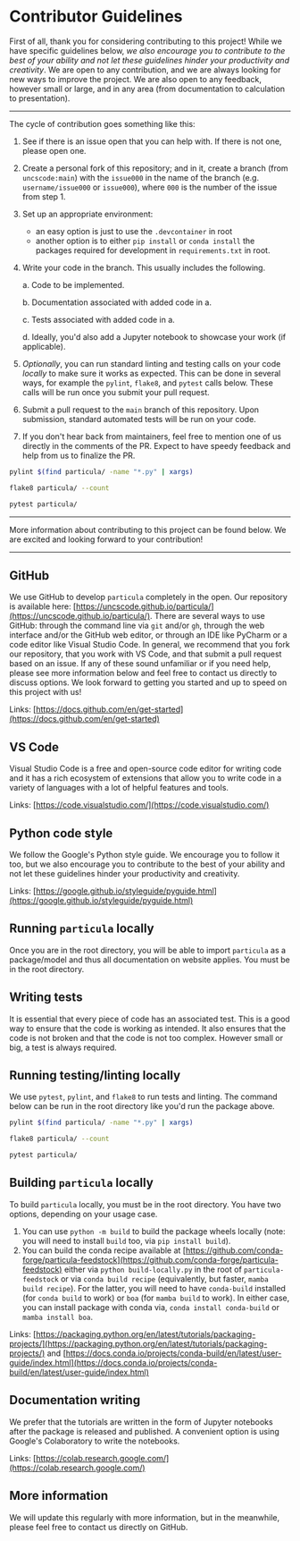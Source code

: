 # Contributor Guidelines

First of all, thank you for considering contributing to this project!
While we have specific guidelines below, _we also encourage you to
contribute to the best of your ability and not let these guidelines
hinder your productivity and creativity_. We are open to any contribution,
and we are always looking for new ways to improve the project.
We are also open to any feedback, however small or large,
and in any area (from documentation to calculation to presentation).

---

The cycle of contribution goes something like this:

1. See if there is an issue open that you can help with.
If there is not one, please open one.

2. Create a personal fork of this repository;
and in it, create a branch (from `uncscode:main`)
with the `issue000` in the name of the branch
(e.g. `username/issue000` or `issue000`),
where `000` is the number of the issue from step 1.

3. Set up an appropriate environment:
    - an easy option is just to use the `.devcontainer` in root
    - another option is to either `pip install` or `conda install`
    the packages required for development in `requirements.txt` in root.

4. Write your code in the branch. This usually includes the following.

    a. Code to be implemented.

    b. Documentation associated with added code in a.

    c. Tests associated with added code in a.

    d. Ideally, you'd also add a Jupyter notebook to
    showcase your work (if applicable).

5. _Optionally_, you can run standard linting and testing calls
on your code _locally_ to make sure it works as expected.
This can be done in several ways,
for example the `pylint`, `flake8`, and `pytest` calls below.
These calls will be run once you submit your pull request.

6. Submit a pull request to the `main` branch of this repository.
Upon submission, standard automated tests will be run on your code.

7. If you don't hear back from maintainers,
feel free to mention one of us directly in the comments of the PR.
Expect to have speedy feedback and help from us to finalize the PR.

```bash
pylint $(find particula/ -name "*.py" | xargs)
```

```bash
flake8 particula/ --count
```

```bash
pytest particula/
```

---

More information about contributing to this project can be found below.
We are excited and looking forward to your contribution!

---

## GitHub

We use GitHub to develop `particula` completely in the open. Our repository is available here: [https://uncscode.github.io/particula/](https://uncscode.github.io/particula/).
There are several ways to use GitHub: through the command line via `git` and/or `gh`, through the web interface and/or the GitHub web editor, or through an IDE like PyCharm or a code editor like Visual Studio Code.
In general, we recommend that you fork our repository, that you work with VS Code, and that submit a pull request based on an issue.
If any of these sound unfamiliar or if you need help, please see more information below and feel free to contact us directly to discuss options.
We look forward to getting you started and up to speed on this project with us!

Links: [https://docs.github.com/en/get-started](https://docs.github.com/en/get-started)

## VS Code

Visual Studio Code is a free and open-source code editor for writing code and it has a rich ecosystem of extensions that allow you to write code in a variety of languages with a lot of helpful features and tools.

Links: [https://code.visualstudio.com/](https://code.visualstudio.com/)

## Python code style

We follow the Google's Python style guide.
We encourage you to follow it too, but we also encourage you to contribute to the best of your ability and not let these guidelines hinder your productivity and creativity.

Links: [https://google.github.io/styleguide/pyguide.html](https://google.github.io/styleguide/pyguide.html)

## Running `particula` locally

Once you are in the root directory, you will be able to import `particula` as a package/model and thus all documentation on website applies.
You must be in the root directory.

## Writing tests

It is essential that every piece of code has an associated test.
This is a good way to ensure that the code is working as intended.
It also ensures that the code is not broken and that the code is not too complex.
However small or big, a test is always required.

## Running testing/linting locally

We use `pytest`, `pylint`, and `flake8` to run tests and linting.
The command below can be run in the root directory like you'd run the package above.

```bash
pylint $(find particula/ -name "*.py" | xargs)
```

```bash
flake8 particula/ --count
```

```bash
pytest particula/
```

## Building `particula` locally

To build `particula` locally, you must be in the root directory.
You have two options, depending on your usage case.

1. You can use `python -m build` to build the package wheels locally (note: you will need to install `build` too, via `pip install build`).
2. You can build the conda recipe available at [https://github.com/conda-forge/particula-feedstock](https://github.com/conda-forge/particula-feedstock) either via `python build-locally.py` in the root of `particula-feedstock` or via `conda build recipe` (equivalently, but faster, `mamba build recipe`). For the latter, you will need to have `conda-build` installed (for `conda build` to work) or `boa` (for `mamba build` to work). In either case, you can install package with conda via, `conda install conda-build` or `mamba install boa`.

Links: [https://packaging.python.org/en/latest/tutorials/packaging-projects/](https://packaging.python.org/en/latest/tutorials/packaging-projects/) and [https://docs.conda.io/projects/conda-build/en/latest/user-guide/index.html](https://docs.conda.io/projects/conda-build/en/latest/user-guide/index.html)

## Documentation writing

We prefer that the tutorials are written in the form of Jupyter notebooks after the package is released and published.
A convenient option is using Google's Colaboratory to write the notebooks.

Links: [https://colab.research.google.com/](https://colab.research.google.com/)

## More information

We will update this regularly with more information, but in the meanwhile, please feel free to contact us directly on GitHub.
